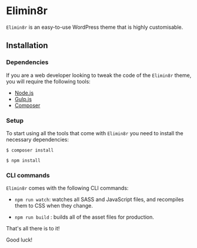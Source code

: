 
# Elimin8r

 `Elimin8r` is an easy-to-use WordPress theme that is highly customisable.

## Installation

###  Dependencies

If you are a web developer looking to tweak the code of the `Elimin8r` theme, you will require the following tools:

- [Node.js](https://nodejs.org/)
- [Gulp.js](https://gulpjs.com/)
- [Composer](https://getcomposer.org/)

###  Setup

To start using all the tools that come with `Elimin8r` you need to install the necessary dependencies:

`$ composer install`

`$ npm install`

###  CLI commands

`Elimin8r` comes with the following CLI commands:

-  `npm run watch`: watches all SASS and JavaScript files, and recompiles them to CSS when they change.

-  `npm run build` : builds all of the asset files for production.

That's all there is to it!

Good luck!